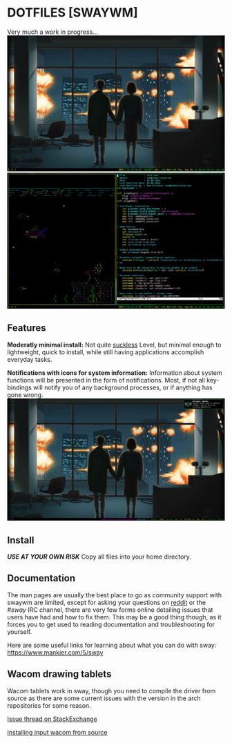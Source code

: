 DOTFILES [SWAYWM]
================= 
Very much a work in progress...
![Clean image of my desktop](images/clean.png)
![Busy image of my desktop](images/busy.png)

Features
--------
**Moderatly minimal install:**
Not quite [suckless](https://suckless.org) Level, but minimal enough to
lightweight, quick to install, while still having applications accomplish
everyday tasks. 

**Notifications with icons for system information:**
Information about system functions will be presented in the form of
notifications. Most, if not all key-bindings will notify you of any background
processes, or if anything has gone wrong.
![Image of notifications](images/notification.png)

Install
-------
***USE AT YOUR OWN RISK***
Copy all files into your home directory.

Documentation
-------------
The man pages are usually the best place to go as community support with swaywm
are limited, except for asking your questions on 
[reddit](https://www.reddit.com/r/swaywm) or the *#sway* IRC channel, there are
very few forms online detailing issues that users have had and how to fix them.
This may be a good thing though, as it forces you to get used to reading
documentation and troubleshooting for yourself.

Here are some useful links for learning about what you can do with sway:
https://www.mankier.com/5/sway

Wacom drawing tablets
---------------------
Wacom tablets work in sway, though you need to compile the driver from source
as there are some current issues with the version in the arch repositories
for some reason.

[Issue thread on StackExchange](https://askubuntu.com/questions/1063779/my-wacom-one-device-is-not-working)


[Installing input wacom from source](https://github.com/linuxwacom/input-wacom/wiki/Installing-input-wacom-from-source)

